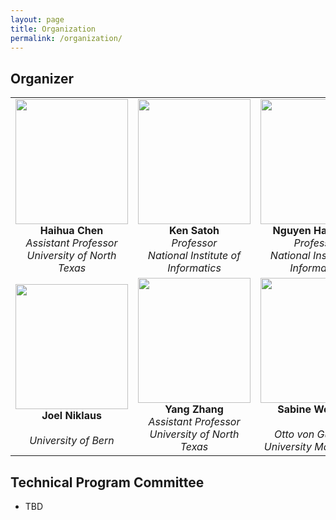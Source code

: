 ```yaml
---
layout: page
title: Organization 
permalink: /organization/
---
```


## **Organizer**
<table width="100%">
  <tr>
    <td width="33%" align="center"><img src="../figures/haihua-chen.jpg" width="180" height="200"/><br><strong>Haihua Chen</strong><br><em>Assistant Professor</em><br><em>University of North Texas</em></td>
    <td width="33%" align="center"><img src="../figures/SatohK-C.jpg" width="180" height="200"/><br><strong>Ken Satoh</strong><br><em>Professor</em><br><em>National Institute of Informatics</em></td>
    <td width="33%" align="center"><img src="../figures/thanh.jpg" width="180" height="200"/><br><strong>Nguyen Ha Thanh</strong><br><em>Professor</em><br><em>National Institute of Informatics</em></td>
  </tr>
  <tr>
    <td width="33%" align="center"><img src="../figures/joel.jpg" width="180" height="200"/><br><strong>Joel Niklaus</strong><br><br><em>University of Bern</em></td>
    <td width="33%" align="center"><img src="../figures/Yang Zhang.jpg" width="180" height="200"/><br><strong>Yang Zhang</strong><br><em>Assistant Professor</em><br><em>University of North Texas</em></td>
    <td width="33%" align="center"><img src="../figures/sabine_wehnert.jpg" width="180" height="200"/><br><strong>Sabine Wehnert</strong><br><br><em>Otto von Guericke University Magdeburg</em></td>
  </tr>
</table>








## **Technical Program Committee**
- TBD


